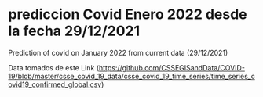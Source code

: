 # prediccion Covid Enero 2022 desde la fecha 29/12/2021
Prediction of covid on January 2022 from current data (29/12/2021)

Data tomados de este Link
(https://github.com/CSSEGISandData/COVID-19/blob/master/csse_covid_19_data/csse_covid_19_time_series/time_series_covid19_confirmed_global.csv)

